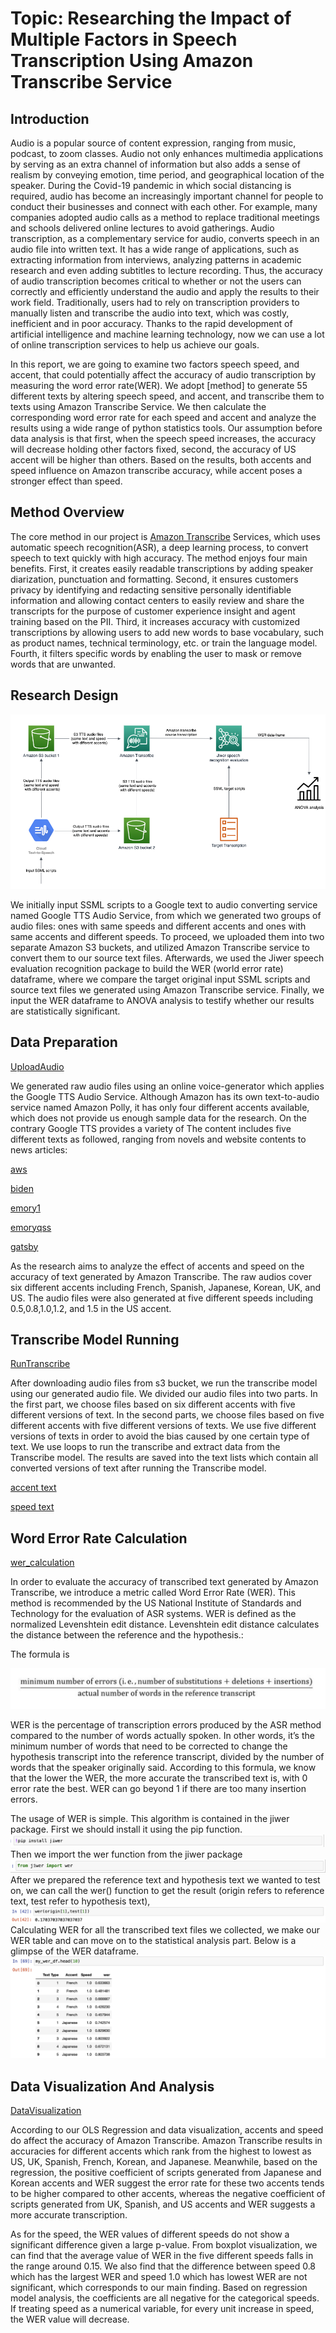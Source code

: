 # Topic: Researching the Impact of Multiple Factors in Speech Transcription Using Amazon Transcribe Service

## Introduction
Audio is a popular source of content expression, ranging from music, podcast, to zoom classes. Audio not only enhances multimedia applications by serving as an extra channel of information but also adds a sense of realism by conveying emotion, time period, and geographical location of the speaker. During the Covid-19 pandemic in which social distancing is required, audio has become an increasingly important channel for people to conduct their businesses and connect with each other. For example, many companies adopted audio calls as a method to replace traditional meetings and schools delivered online lectures to avoid gatherings. Audio transcription, as a complementary service for audio, converts speech in an audio file into written text. It has a wide range of applications, such as extracting information from interviews, analyzing patterns in academic research and even adding subtitles to lecture recording. Thus, the accuracy of audio transcription becomes critical to whether or not the users can correctly and efficiently understand the audio and apply the results to their work field. Traditionally, users had to rely on transcription providers to manually listen and transcribe the audio into text, which was costly, inefficient and in poor accuracy. Thanks to the rapid development of artificial intelligence and machine learning technology, now we can use a lot of online transcription services to help us achieve our goals.

In this report, we are going to examine two factors speech speed, and accent, that could potentially affect the accuracy of audio transcription by measuring the word error rate(WER). We adopt [method] to generate 55 different texts by altering speech speed, and accent, and transcribe them to texts using Amazon Transcribe Service. We then calculate the corresponding word error rate for each speed and accent and analyze the results using a wide range of python statistics tools. Our assumption before data analysis is that first, when the speech speed increases, the accuracy will decrease holding other factors fixed, second, the accuracy of US accent will be higher than others. Based on the results, both accents and speed influence on Amazon transcribe accuracy, while accent poses a stronger effect than speed.

## Method Overview
The core method in our project is [Amazon Transcribe](https://aws.amazon.com/transcribe/) Services, which uses automatic speech recognition(ASR), a deep learning process, to convert speech to text quickly with high accuracy. The method enjoys four main benefits. First, it creates easily readable transcriptions by adding speaker diarization, punctuation and formatting. Second, it ensures customers privacy by identifying and redacting sensitive personally identifiable information and allowing contact centers to easily review and share the transcripts for the purpose of customer experience insight and agent training based on the PII. Third, it increases accuracy with customized transcriptions by allowing users to add new words to base vocabulary, such as product names, technical terminology, etc. or train the language model. Fourth, it filters specific words by enabling the user to mask or remove words that are unwanted.

## Research Design

![image1](images/architecture_diagram.png)

We initially input SSML scripts to a Google text to audio converting service named Google TTS Audio Service, from which we generated two groups of audio files: ones with same speeds and different accents and ones with same accents and different speeds. To proceed, we uploaded them into two separate Amazon S3 buckets, and utilized Amazon Transcribe service to convert them to our source text files. Afterwards, we used the Jiwer speech evaluation recognition package to build the WER (world error rate) dataframe, where we compare the target original input SSML scripts and source text files we generated using Amazon Transcribe service. Finally, we input the WER dataframe to ANOVA analysis to testify whether our results are statistically significant. 

## Data Preparation
[UploadAudio](https://github.com/Sirui1303/QTM350FinalProject/blob/7af3d8c7f3d668af8e00e3068ff9654a29d7698b/notebook/UploadtoS3.ipynb)

We generated raw audio files using an online voice-generator which applies the Google TTS Audio Service. Although Amazon has its own text-to-audio service named Amazon Polly, it has only four different accents available, which does not provide us enough sample data for the research. On the contrary Google TTS provides a variety of  The content includes five different texts as followed, ranging from novels and website contents to news articles:

[aws](audio-text/reference/aws.txt)

[biden](audio-text/reference/biden.txt)

[emory1](audio-text/reference/emory1.txt)

[emoryqss](audio-text/reference/emoryqss.txt)

[gatsby](audio-text/reference/gatsby.txt)

As the research aims to analyze the effect of accents and speed on the accuracy of text generated by Amazon Transcribe. The raw audios cover six different accents including French, Spanish, Japanese, Korean, UK, and US. The audio files were also generated at five different speeds including 0.5,0.8,1.0,1.2, and 1.5 in the US accent. 

## Transcribe Model Running
[RunTranscribe](https://github.com/Sirui1303/QTM350FinalProject/blob/7af3d8c7f3d668af8e00e3068ff9654a29d7698b/notebook/Run%20Transcribe%20Code.ipynb)

After downloading audio files from s3 bucket, we run the transcribe model using our generated audio file. We divided our audio files into two parts. In the first part, we choose files based on six different accents with five different versions of text. In the second parts, we choose files based on five different accents with five different versions of texts. We use five different versions of texts in order to avoid the bias caused by one certain type of text.  We use  loops to run the transcribe and extract data from the Transcribe model. The results are saved into the text lists which contain all converted versions of text after running the  Transcribe model.

[accent text](audio-text/hypothesis/accent%20text.txt)

[speed text](audio-text/hypothesis/speed%20text.txt)

## Word Error Rate Calculation
[wer_calculation](notebook/wer_calculation.ipynb)

In order to evaluate the accuracy of transcribed text generated by Amazon Transcribe, we introduce a metric called Word Error Rate (WER). This method is recommended by the US National Institute of Standards and Technology for the evaluation of ASR systems.
WER is defined as the normalized Levenshtein edit distance. Levenshtein edit distance calculates the distance between the reference and the hypothesis.:

The formula is

![image1](images/wer_formula.png)

WER is the percentage of transcription errors produced by the ASR method compared to the number of words actually spoken. In other words, it’s the minimum number of words that need to be corrected to change the hypothesis transcript into the reference transcript, divided by the number of words that the speaker originally said. 
According to this formula, we know that the lower the WER, the more accurate the transcribed text is, with 0 error rate the best. WER can go beyond 1 if there are too many insertion errors.

The usage of WER is simple. This algorithm is contained in the jiwer package. First we should install it using the pip function.
![image1](images/install_jiwer.png)
Then we import the wer function from the jiwer package
![image1](images/import_jiwer.png)
After we prepared the reference text and hypothesis text we wanted to test on, we can call the wer() function to get the result (origin refers to reference text, test refer to hypothesis text),
![image1](images/wer_function.png)
Calculating WER for all the transcribed text files we collected, we make our WER table and can move on to the statistical analysis part.
Below is a glimpse of the WER dataframe.
![image1](images/all_wer_sample.png)


## Data Visualization And Analysis
[DataVisualization](https://github.com/Sirui1303/QTM350FinalProject/blob/5c8ddca490d27c8c614815aa9d5d408f365180b4/notebook/Data%20Analysis%20Code.ipynb)

According to our OLS Regression and data visualization, accents and speed do affect the accuracy of Amazon Transcribe. Amazon Transcribe results in accuracies for different accents which rank from the highest to lowest as US, UK, Spanish, French, Korean, and Japanese. Meanwhile, based on the regression, the positive coefficient of scripts generated from Japanese and Korean accents and WER suggest the error rate for these two accents tends to be higher compared to other accents, whereas the negative coefficient of scripts generated from UK, Spanish, and US accents and WER suggests a more accurate transcription.

As for the speed, the WER values of different speeds do not show a significant difference given a large p-value. From boxplot visualization, we can find that the average value of WER in the five different speeds falls in the range around 0.15. We also find that the difference between speed 0.8 which has the largest WER and speed 1.0 which has lowest WER are not significant, which corresponds to our main finding. Based on regression model analysis, the coefficients are all negative for the categorical speeds. If treating speed as a numerical variable, for every unit increase in speed, the WER value will decrease.


